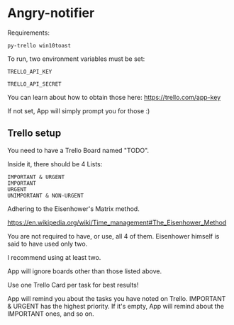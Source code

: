 # Angry-notifier
Requirements:
```
py-trello win10toast
```

To run, two environment variables must be set:

    TRELLO_API_KEY
    
    TRELLO_API_SECRET
    
You can learn about how to obtain those here: https://trello.com/app-key

If not set, App will simply prompt you for those :)

## Trello setup

You need to have a Trello Board named "TODO".

Inside it, there should be 4 Lists:

    IMPORTANT & URGENT
    IMPORTANT
    URGENT
    UNIMPORTANT & NON-URGENT
    
Adhering to the Eisenhower's Matrix method.

https://en.wikipedia.org/wiki/Time_management#The_Eisenhower_Method

You are not required to have, or use, all 4 of them. Eisenhower himself is said to have used only two.

I recommend using at least two.

App will ignore boards other than those listed above.

Use one Trello Card per task for best results!

App will remind you about the tasks you have noted on Trello.
IMPORTANT & URGENT has the highest priority. If it's empty, App will remind about the IMPORTANT ones, and so on.
